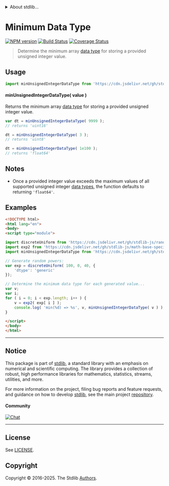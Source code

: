 <!--

@license Apache-2.0

Copyright (c) 2024 The Stdlib Authors.

Licensed under the Apache License, Version 2.0 (the "License");
you may not use this file except in compliance with the License.
You may obtain a copy of the License at

   http://www.apache.org/licenses/LICENSE-2.0

Unless required by applicable law or agreed to in writing, software
distributed under the License is distributed on an "AS IS" BASIS,
WITHOUT WARRANTIES OR CONDITIONS OF ANY KIND, either express or implied.
See the License for the specific language governing permissions and
limitations under the License.

-->


<details>
  <summary>
    About stdlib...
  </summary>
  <p>We believe in a future in which the web is a preferred environment for numerical computation. To help realize this future, we've built stdlib. stdlib is a standard library, with an emphasis on numerical and scientific computation, written in JavaScript (and C) for execution in browsers and in Node.js.</p>
  <p>The library is fully decomposable, being architected in such a way that you can swap out and mix and match APIs and functionality to cater to your exact preferences and use cases.</p>
  <p>When you use stdlib, you can be absolutely certain that you are using the most thorough, rigorous, well-written, studied, documented, tested, measured, and high-quality code out there.</p>
  <p>To join us in bringing numerical computing to the web, get started by checking us out on <a href="https://github.com/stdlib-js/stdlib">GitHub</a>, and please consider <a href="https://opencollective.com/stdlib">financially supporting stdlib</a>. We greatly appreciate your continued support!</p>
</details>

# Minimum Data Type

[![NPM version][npm-image]][npm-url] [![Build Status][test-image]][test-url] [![Coverage Status][coverage-image]][coverage-url] <!-- [![dependencies][dependencies-image]][dependencies-url] -->

> Determine the minimum array [data type][@stdlib/array/dtypes] for storing a provided unsigned integer value.

<!-- Section to include introductory text. Make sure to keep an empty line after the intro `section` element and another before the `/section` close. -->

<section class="intro">

</section>

<!-- /.intro -->

<!-- Package usage documentation. -->



<section class="usage">

## Usage

<!-- eslint-disable id-length -->

```javascript
import minUnsignedIntegerDataType from 'https://cdn.jsdelivr.net/gh/stdlib-js/array-base-min-unsigned-integer-dtype@esm/index.mjs';
```

#### minUnsignedIntegerDataType( value )

Returns the minimum array [data type][@stdlib/array/dtypes] for storing a provided unsigned integer value.

<!-- eslint-disable id-length -->

```javascript
var dt = minUnsignedIntegerDataType( 9999 );
// returns 'uint16'

dt = minUnsignedIntegerDataType( 3 );
// returns 'uint8'

dt = minUnsignedIntegerDataType( 1e100 );
// returns 'float64'
```

</section>

<!-- /.usage -->

<!-- Package usage notes. Make sure to keep an empty line after the `section` element and another before the `/section` close. -->

<section class="notes">

## Notes

-   Once a provided integer value exceeds the maximum values of all supported unsigned integer [data types][@stdlib/array/dtypes], the function defaults to returning `'float64'`.

</section>

<!-- /.notes -->

<!-- Package usage examples. -->

<section class="examples">

## Examples

<!-- eslint no-undef: "error" -->

<!-- eslint-disable id-length -->

```html
<!DOCTYPE html>
<html lang="en">
<body>
<script type="module">

import discreteUniform from 'https://cdn.jsdelivr.net/gh/stdlib-js/random-array-discrete-uniform@esm/index.mjs';
import exp2 from 'https://cdn.jsdelivr.net/gh/stdlib-js/math-base-special-exp2@esm/index.mjs';
import minUnsignedIntegerDataType from 'https://cdn.jsdelivr.net/gh/stdlib-js/array-base-min-unsigned-integer-dtype@esm/index.mjs';

// Generate random powers:
var exp = discreteUniform( 100, 0, 40, {
    'dtype': 'generic'
});

// Determine the minimum data type for each generated value...
var v;
var i;
for ( i = 0; i < exp.length; i++ ) {
    v = exp2( exp[ i ] );
    console.log( 'min(%d) => %s', v, minUnsignedIntegerDataType( v ) );
}

</script>
</body>
</html>
```

</section>

<!-- /.examples -->

<!-- Section to include cited references. If references are included, add a horizontal rule *before* the section. Make sure to keep an empty line after the `section` element and another before the `/section` close. -->

<section class="references">

</section>

<!-- /.references -->

<!-- Section for related `stdlib` packages. Do not manually edit this section, as it is automatically populated. -->

<section class="related">

</section>

<!-- /.related -->

<!-- Section for all links. Make sure to keep an empty line after the `section` element and another before the `/section` close. -->


<section class="main-repo" >

* * *

## Notice

This package is part of [stdlib][stdlib], a standard library with an emphasis on numerical and scientific computing. The library provides a collection of robust, high performance libraries for mathematics, statistics, streams, utilities, and more.

For more information on the project, filing bug reports and feature requests, and guidance on how to develop [stdlib][stdlib], see the main project [repository][stdlib].

#### Community

[![Chat][chat-image]][chat-url]

---

## License

See [LICENSE][stdlib-license].


## Copyright

Copyright &copy; 2016-2025. The Stdlib [Authors][stdlib-authors].

</section>

<!-- /.stdlib -->

<!-- Section for all links. Make sure to keep an empty line after the `section` element and another before the `/section` close. -->

<section class="links">

[npm-image]: http://img.shields.io/npm/v/@stdlib/array-base-min-unsigned-integer-dtype.svg
[npm-url]: https://npmjs.org/package/@stdlib/array-base-min-unsigned-integer-dtype

[test-image]: https://github.com/stdlib-js/array-base-min-unsigned-integer-dtype/actions/workflows/test.yml/badge.svg?branch=main
[test-url]: https://github.com/stdlib-js/array-base-min-unsigned-integer-dtype/actions/workflows/test.yml?query=branch:main

[coverage-image]: https://img.shields.io/codecov/c/github/stdlib-js/array-base-min-unsigned-integer-dtype/main.svg
[coverage-url]: https://codecov.io/github/stdlib-js/array-base-min-unsigned-integer-dtype?branch=main

<!--

[dependencies-image]: https://img.shields.io/david/stdlib-js/array-base-min-unsigned-integer-dtype.svg
[dependencies-url]: https://david-dm.org/stdlib-js/array-base-min-unsigned-integer-dtype/main

-->

[chat-image]: https://img.shields.io/gitter/room/stdlib-js/stdlib.svg
[chat-url]: https://app.gitter.im/#/room/#stdlib-js_stdlib:gitter.im

[stdlib]: https://github.com/stdlib-js/stdlib

[stdlib-authors]: https://github.com/stdlib-js/stdlib/graphs/contributors

[umd]: https://github.com/umdjs/umd
[es-module]: https://developer.mozilla.org/en-US/docs/Web/JavaScript/Guide/Modules

[deno-url]: https://github.com/stdlib-js/array-base-min-unsigned-integer-dtype/tree/deno
[deno-readme]: https://github.com/stdlib-js/array-base-min-unsigned-integer-dtype/blob/deno/README.md
[umd-url]: https://github.com/stdlib-js/array-base-min-unsigned-integer-dtype/tree/umd
[umd-readme]: https://github.com/stdlib-js/array-base-min-unsigned-integer-dtype/blob/umd/README.md
[esm-url]: https://github.com/stdlib-js/array-base-min-unsigned-integer-dtype/tree/esm
[esm-readme]: https://github.com/stdlib-js/array-base-min-unsigned-integer-dtype/blob/esm/README.md
[branches-url]: https://github.com/stdlib-js/array-base-min-unsigned-integer-dtype/blob/main/branches.md

[stdlib-license]: https://raw.githubusercontent.com/stdlib-js/array-base-min-unsigned-integer-dtype/main/LICENSE

[@stdlib/array/dtypes]: https://github.com/stdlib-js/array-dtypes/tree/esm

</section>

<!-- /.links -->
